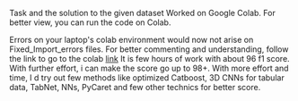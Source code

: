 Task and the solution to the given dataset
Worked on Google Colab. For better view, you can run the code on Colab.

Errors on your laptop's colab environment would now not arise on Fixed_Import_errors files. 
For better commenting and understanding, follow the link to go to the colab [link](https://colab.research.google.com/drive/1nsNgk8ATNtx23j_X3Lgq9PtBjX8Hel0m?usp=sharing)
It is few hours of work with about 96 f1 score. With further effort, i can make the score go up to 98+. 
With more effort and time, I d try out few methods like optimized Catboost, 3D CNNs for tabular data, TabNet, NNs, PyCaret and few other technics for better score.
